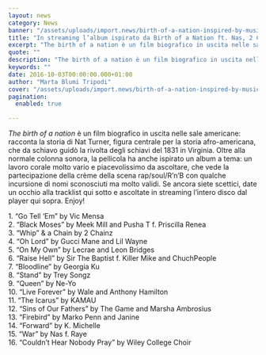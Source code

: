 ```yaml
---
layout: news
category: News
banner: "/assets/uploads/import.news/birth-of-a-nation-inspired-by-music-album-stream.jpg"
title: "In streaming l’album ispirato da Birth of a Nation ft. Nas, 2 Chainz, Vic Mensa, Anthony Hamilton, Marsha Ambrosious & more"
excerpt: "The birth of a nation è un film biografico in uscita nelle sale americane: racconta la storia di Nat Turner, figura centrale per la storia afro-americana, che da schiavo guidò la rivolta degli schiavi del 1831 in Virginia. Oltre alla normale colonna sonora, la pellicola ha anche ispirato un album a tema: un lavoro corale molto [&hellip"
quote: ""
description: "The birth of a nation è un film biografico in uscita nelle sale americane: racconta la storia di Nat Turner, figura centrale per la storia afro-americana, che da schiavo guidò la rivolta degli schiavi del 1831 in Virginia. Oltre alla normale colonna sonora, la pellicola ha anche ispirato un album a tema: un lavoro corale molto [&hellip"
keywords: ""
date: 2016-10-03T00:00:00.000+01:00
author: "Marta Blumi Tripodi"
cover: "/assets/uploads/import.news/birth-of-a-nation-inspired-by-music-album-stream.jpg"
pagination:
  enabled: true

---
```


_The birth of a nation_ è un film biografico in uscita nelle sale americane: racconta la storia di Nat Turner, figura centrale per la storia afro-americana, che da schiavo guidò la rivolta degli schiavi del 1831 in Virginia. Oltre alla normale colonna sonora, la pellicola ha anche ispirato un album a tema: un lavoro corale molto vario e piacevolissimo da ascoltare, che vede la partecipazione della crème della scena rap/soul/R’n’B con qualche incursione di nomi sconosciuti ma molto validi. Se ancora siete scettici, date un occhio alla tracklist qui sotto e ascoltate in streaming l’intero disco dal player qui sopra. Enjoy!

1\. “Go Tell ‘Em” by Vic Mensa  
2\. “Black Moses” by Meek Mill and Pusha T f. Priscilla Renea  
3\. “Whip” & a Chain by 2 Chainz  
4\. “Oh Lord” by Gucci Mane and Lil Wayne  
5\. “On My Own” by Lecrae and Leon Bridges  
6\. “Raise Hell” by Sir The Baptist f. Killer Mike and ChuchPeople  
7\. “Bloodline” by Georgia Ku  
8\. “Stand” by Trey Songz  
9\. “Queen” by Ne-Yo  
10\. “Live Forever” by Wale and Anthony Hamilton  
11\. “The Icarus” by KAMAU  
12\. “Sins of Our Fathers” by The Game and Marsha Ambrosius  
13\. “Firebird” by Marko Penn and Janine  
14\. “Forward” by K. Michelle  
15\. “War” by Nas f. Raye  
16\. “Couldn’t Hear Nobody Pray” by Wiley College Choir